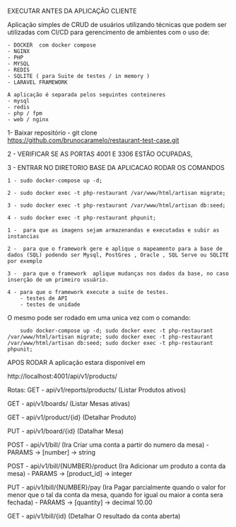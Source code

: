 EXECUTAR ANTES DA APLICAÇÃO CLIENTE

Aplicação simples de CRUD de usuários utilizando técnicas que podem ser utilizadas com CI/CD
para gerencimento de ambientes com o uso de:

    - DOCKER  com docker compose
    - NGINX
    - PHP
    - MYSQL
    - REDIS
    - SQLITE ( para Suite de testes / in memory )
    - LARAVEL FRAMEWORK

    A aplicação é separada pelos seguintes conteineres
    - mysql
    - redis
    - php / fpm
    - web / nginx

1- Baixar repositório 
    - git clone https://github.com/brunocaramelo/restaurant-test-case.git

2 - VERIFICAR  SE AS PORTAS 4001 E 3306 ESTÃO OCUPADAS,


3 - ENTRAR NO DIRETORIO BASE DA APLICACAO RODAR OS COMANDOS 
    
    1 - sudo docker-compose up -d;

    2 - sudo docker exec -t php-restaurant /var/www/html/artisan migrate;

    3 - sudo docker exec -t php-restaurant /var/www/html/artisan db:seed;

    4 - sudo docker exec -t php-restaurant phpunit;

    1 -  para que as imagens sejam armazenandas e executadas e subir as instancias
    
    2 -  para que o framework gere e aplique o mapeamento para a base de dados (SQL) podendo ser Mysql, PostGres , Oracle , SQL Serve ou SQLITE por exemplo
    
    3 -  para que o framework  aplique mudanças nos dados da base, no caso inserção de um primeiro usuário.
    
    4 - para que o framework execute a suite de testes.
        - testes de API  
        - testes de unidade
     
O mesmo pode ser rodado em uma unica vez com o comando:

        sudo docker-compose up -d; sudo docker exec -t php-restaurant /var/www/html/artisan migrate; sudo docker exec -t php-restaurant /var/www/html/artisan db:seed; sudo docker exec -t php-restaurant phpunit;

APOS RODAR A aplicação estara disponivel em 

http://localhost:4001/api/v1/products/


Rotas: 
GET - api/v1/reports/products/ (Listar Produtos ativos) 

GET - api/v1/boards/ (Listar Mesas ativas) 

GET - api/v1/product/{id} (Detalhar Produto) 

PUT - api/v1/board/{id} (Datalhar Mesa) 

POST - api/v1/bill/ (Ira Criar uma conta a partir do numero da mesa)
        - PARAMS -> [number] -> string

POST - api/v1/bill/{NUMBER}/product (Ira Adicionar um produto a conta da mesa) 
    - PARAMS -> [product_id] -> integer

PUT - api/v1/bill/{NUMBER}/pay (Ira Pagar parcialmente quando o valor for menor que o tal da conta da mesa, quando for igual ou maior a conta sera fechada) 
    - PARAMS -> [quantity] -> decimal 10.00


GET - api/v1/bill/{id} (Detalhar O resultado da conta aberta) 

